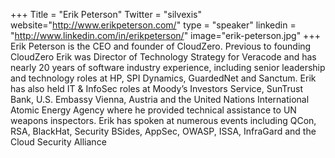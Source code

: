 +++
Title = "Erik Peterson"
Twitter = "silvexis"
website="http://www.erikpeterson.com/"
type = "speaker"
linkedin = "http://www.linkedin.com/in/erikpeterson/"
image="erik-peterson.jpg"
+++
Erik Peterson is the CEO and founder of CloudZero. Previous to founding CloudZero Erik was Director of Technology Strategy for Veracode and has nearly 20 years of software industry experience, including senior leadership and technology roles at HP, SPI Dynamics, GuardedNet and Sanctum.
Erik has also held IT & InfoSec roles at Moody’s Investors Service, SunTrust Bank, U.S. Embassy Vienna, Austria and the United Nations International Atomic Energy Agency where he provided technical assistance to UN weapons inspectors. Erik has spoken at numerous events including QCon, RSA, BlackHat, Security BSides, AppSec, OWASP, ISSA, InfraGard and the Cloud Security Alliance

